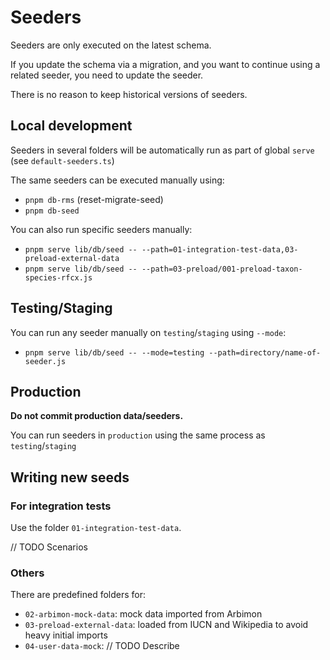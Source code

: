 # Seeders

Seeders are only executed on the latest schema.

If you update the schema via a migration, and you want to continue using a related seeder, you need to update the seeder.

There is no reason to keep historical versions of seeders.

## Local development

Seeders in several folders will be automatically run as part of global `serve` (see `default-seeders.ts`)

The same seeders can be executed manually using:

- `pnpm db-rms` (reset-migrate-seed)
- `pnpm db-seed`

You can also run specific seeders manually:

- `pnpm serve lib/db/seed -- --path=01-integration-test-data,03-preload-external-data`
- `pnpm serve lib/db/seed -- --path=03-preload/001-preload-taxon-species-rfcx.js`

## Testing/Staging

You can run any seeder manually on `testing`/`staging` using `--mode`:

- `pnpm serve lib/db/seed -- --mode=testing --path=directory/name-of-seeder.js`

## Production

**Do not commit production data/seeders.**

You can run seeders in `production` using the same process as `testing`/`staging`

## Writing new seeds

### For integration tests

Use the folder `01-integration-test-data`.

// TODO Scenarios

### Others

There are predefined folders for:

- `02-arbimon-mock-data`: mock data imported from Arbimon
- `03-preload-external-data`: loaded from IUCN and Wikipedia to avoid heavy initial imports
- `04-user-data-mock`: // TODO Describe
